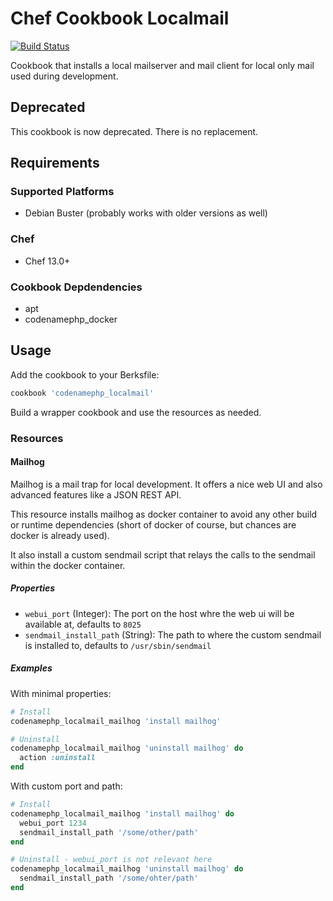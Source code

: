 # Chef Cookbook Localmail
[![Build Status](https://travis-ci.org/codenamephp/chef.cookbook.localmail.svg?branch=dev)](https://travis-ci.org/codenamephp/chef.cookbook.localmail)

Cookbook that installs a local mailserver and mail client for local only mail used during development.

## Deprecated

This cookbook is now deprecated. There is no replacement.

## Requirements

### Supported Platforms

- Debian Buster (probably works with older versions as well)

### Chef

- Chef 13.0+

### Cookbook Depdendencies

- apt
- codenamephp_docker

## Usage

Add the cookbook to your Berksfile:

```ruby
cookbook 'codenamephp_localmail'
```


Build a wrapper cookbook and use the resources as needed.

### Resources

#### Mailhog

Mailhog is a mail trap for local development. It offers a nice
web UI and also advanced features like a JSON REST API.

This resource installs mailhog as docker container to avoid any other
build or runtime dependencies (short of docker of course, but chances are
docker is already used).

It also install a custom sendmail script that relays the calls to the
sendmail within the docker container.

##### Properties
- `webui_port` (Integer): The port on the host whre the web ui will be available at, defaults to `8025`
- `sendmail_install_path` (String): The path to where the custom sendmail is installed to, defaults to `/usr/sbin/sendmail`

##### Examples

With minimal properties:
```ruby
# Install
codenamephp_localmail_mailhog 'install mailhog'

# Uninstall
codenamephp_localmail_mailhog 'uninstall mailhog' do
  action :uninstall
end
```
With custom port and path:
```ruby
# Install
codenamephp_localmail_mailhog 'install mailhog' do
  webui_port 1234
  sendmail_install_path '/some/other/path'
end

# Uninstall - webui_port is not relevant here
codenamephp_localmail_mailhog 'uninstall mailhog' do
  sendmail_install_path '/some/ohter/path'
end
```
